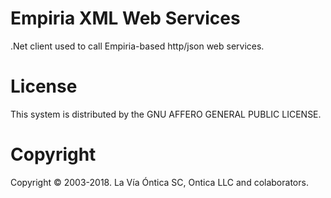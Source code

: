 ﻿# Empiria XML Web Services

.Net client used to call Empiria-based http/json web services.

# License

This system is distributed by the GNU AFFERO GENERAL PUBLIC LICENSE.

# Copyright

Copyright © 2003-2018. La Vía Óntica SC, Ontica LLC and colaborators.

